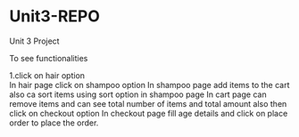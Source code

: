 # Unit3-REPO
Unit 3 Project

To see functionalities

1.click on hair option <br>
In hair page click on shampoo option
In shampoo page add items to the cart also ca sort items using sort option in shampoo page
In cart page can remove items and can see total number of items and total amount also then click on checkout option
In checkout page fill age details and click on place order to place the order.
